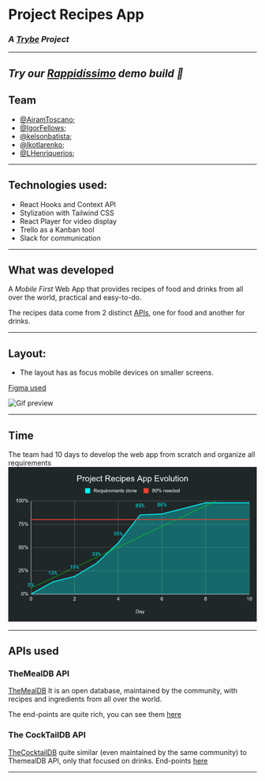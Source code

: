 # Project Recipes App
### _A [Trybe](https://www.betrybe.com/) Project_

---
## _Try our [Rappidíssimo]() demo build 🚀_

## Team

  - [@AiramToscano](https://github.com/AiramToscano);
  - [@IgorFellows](https://github.com/IgorFellows);
  - [@kelsonbatista](https://github.com/kelsonbatista);
  - [@lkotlarenko](https://github.com/lkotlarenko);
  - [@LHenriquerios](https://github.com/LHenriquerios);

---
## Technologies used:

  - React Hooks and Context API
  - Stylization with Tailwind CSS
  - React Player for video display
  - Trello as a Kanban tool
  - Slack for communication

---
## What was developed

A *Mobile First* Web App that provides recipes of food and drinks from all over the world, practical and easy-to-do.

The recipes data come from 2 distinct [APIs](#apis-used), one for food and another for drinks.


---
## Layout:
  
  - The layout has as focus mobile devices on smaller screens.

  [Figma used](https://www.figma.com/file/cBDVGdqQxUuVlQp3ehW7wx/Recipes-App)

  ![Gif preview](/readme_src/rappidissimo_demo_GIF.gif)

---

## Time

  The team had 10 days to develop the web app from scratch and organize all requirements
  ![Requirements evolution](/readme_src/requirements_evolution.png)

---
## APIs used
### TheMealDB API

[TheMealDB](https://www.themealdb.com/) It is an open database, maintained by the community, with recipes and ingredients from all over the world.

The end-points are quite rich, you can see them [here](https://www.themealdb.com/api.php)

### The CockTailDB API

[TheCocktailDB](https://www.thecocktaildb.com/) quite similar (even maintained by the same community) to ThemealDB API, only that focused on drinks.
End-points [here](https://www.thecocktaildb.com/api.php)

---
